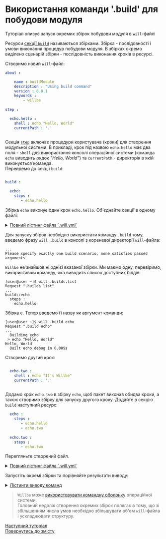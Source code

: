 # Використання команди '.build' для побудови модуля

Туторіал описує запуск окремих збірок побудови модуля в `will`-файлі

<a name="module-by-build">  
    
Ресурси [cекції `build`](CompositionOfWillFile.ukr.md#build) називаються збірками. Збірка - послідовності і умови виконання процедур побудови модуля. В збірках окремо виділено сценарій збірки - послідовність виконання кроків в ресурсі.  

Створимо новий `will`-файл:

```yaml
about :

    name : buildModule
    description : "Using build command"
    version : 0.0.1
    keywords :
        - willbe
        
step :

  echo.hello :
    shell : echo "Hello, World"
    currentPath : '.'
    
```

Секція [`step`](CompositionOfWillFile.ukr.md#step) включає процедури користувача (кроки) для створення модульної системи. В прикладі, крок під назвою `echo.hello` має два поля - `shell` для використання консолі операційної системи (команда `echo` виводить рядок _"Hello, World"_) та `currentPath` - директорія в якій виконується команда.  
Перейдемо до секції `build`:
    
```yaml

build :

  echo:
    steps :
       - echo.hello

```

Збірка `echo` виконує один крок `echo.hello`. Об'єднайте секції в одному файлі:

<details>
  <summary><u>Повний лістинг файла `.will.yml`</u></summary>

```yaml

about :

    name : buildModule
    description : "Using build command"
    version : 0.0.1
    keywords :
        - willbe
        
step :

  echo.hello :
    shell : echo "Hello, World"
    currentPath : '.'
    
build :

  echo:
    steps :
       - echo.hello

```

</details>

Для запуску збірок необхідно використати команду `.build` тому, введемо фразу `will .build` в консолі з кореневої директорії `will`-файла:

```
...
Please specify exactly one build scenario, none satisfies passed arguments

```

`Willbe` не знайшов ні однієї вказаної збірки. Ми маємо одну, перевіримо, використавши команду, яка виводить список доступних білдів:

```
[user@user ~]$ will .builds.list
Request ".builds.list"
...
build::echo
  steps : 
    echo.hello

```

Збірка є. Тепер введемо її назву як аргумент команди:

```
[user@user ~]$ will .build echo
Request ".build echo"
...
  Building echo
 > echo "Hello, World"
Hello, World
  Built echo.debug in 0.089s

```

Створимо другий крок:

```yaml

  echo.two :
    shell : echo "It's Willbe"
    currentPath : '.'
        
```

Додамо крок `echo.two` в збірку `echo`, щоб пакет виконав обидва кроки, а також створимо збірку для запуску другого кроку. Додайте в секцію `build` наступний ресурс: 

```yaml
  echo :
    steps :
       - echo.hello
       - echo.two
       
  echo.two :
    steps :
       - echo.two

```

Перегляньте створений файл.

<details>
  <summary><u>Повний лістинг файла `.will.yml`</u></summary>

```yaml

about :

    name : buildModuleWithCriterion
    description : "Output of various phrases using criterions"
    version : 0.0.1
    keywords :
        - willbe
        
step :

  echo.hello :
    shell : echo "Hello, World"
    currentPath : '.'
        
  echo.two :
    shell : echo "It's Willbe"
    currentPath : '.'    

build :

  echo:
    steps :
       - echo.hello
       - echo.two
       
  echo.two:
    steps :
       - echo.two      

```

</details>

Запустіть окремі збірки та порівняйте результати виводу:

<details>
  <summary><u>Лістинги виводу команд</u></summary>
    <p>Збірка 'echo'</p>

```
  Building echo
 > echo "Hello, World"
Hello, World
 > echo "It's Willbe"
It's Willbe
  Built echo in 0.275s

``` 

<p>Збірка `echo.two`</p>

```
  Building echo.two
 > echo "It's Willbe"
It's Willbe
  Built echo in 0.095s

``` 

</details>


> `Willbe` може [використовувати командну оболонку](#shell-resource) операційної системи.  
> Головний недолік створення окремих збірок полягає в тому, що зі збільшенням числа умов необхідно збільшувати об'єм `will`-файла і ускладнювати структуру.  

[Наступний туторіал](PredefinedSteps.ukr.md)  
[Повернутись до змісту](Topics.ukr.md)